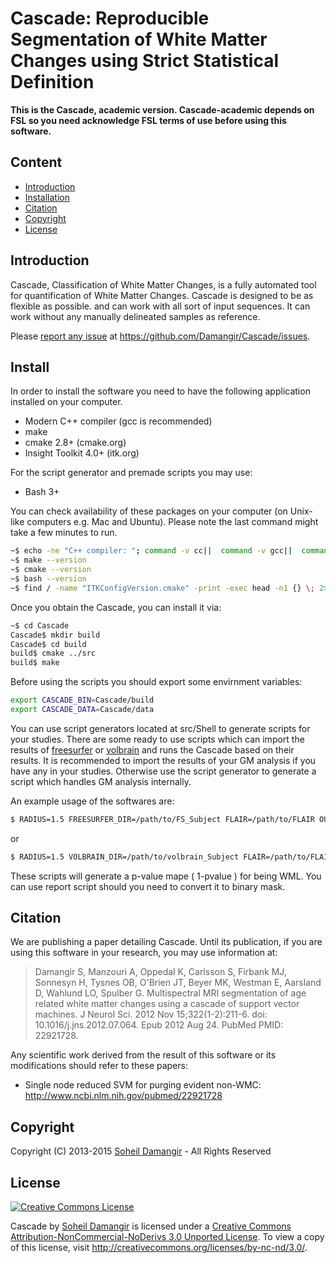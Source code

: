 Cascade: Reproducible Segmentation of White Matter Changes using Strict Statistical Definition
=======

__This is the Cascade, academic version. Cascade-academic depends on **FSL** so you need acknowledge FSL terms of use before using this software.__


Content
-------
* [Introduction](#introduction)
* [Installation](#install)
* [Citation](#citation)
* [Copyright](#copyright)
* [License](#license)


Introduction
-------
Cascade, Classification of White Matter Changes, is a fully automated tool for quantification of White Matter Changes. Cascade is designed to be as flexible as possible. and can work with all sort of input sequences. It can work without any manually delineated samples as reference.

Please [report any issue](https://github.com/Damangir/Cascade/issues) at https://github.com/Damangir/Cascade/issues.

Install
-------
In order to install the software you need to have the following application installed on your computer.

 * Modern C++ compiler (gcc is recommended)
 * make
 * cmake 2.8+ (cmake.org)
 * Insight Toolkit 4.0+ (itk.org)

For the script generator and premade scripts you may use:
 * Bash 3+

You can check availability of these packages on your computer (on Unix-like computers e.g. Mac and Ubuntu). Please note the last command might take a few minutes to run.
```bash
~$ echo -ne "C++ compiler: "; command -v cc||  command -v gcc||  command -v clang||  command -v c++||  echo "No C++ compiler found"
~$ make --version
~$ cmake --version
~$ bash --version
~$ find / -name "ITKConfigVersion.cmake" -print -exec head -n1 {} \; 2>/dev/null
```

Once you obtain the Cascade, you can install it via:
```bash
~$ cd Cascade
Cascade$ mkdir build
Cascade$ cd build
build$ cmake ../src
build$ make
```

Before using the scripts you should export some envirnment variables:
```bash
export CASCADE_BIN=Cascade/build
export CASCADE_DATA=Cascade/data
```

You can use script generators located at src/Shell to generate scripts for your studies. There are some ready to use scripts which can import the results of [freesurfer](http://surfer.nmr.mgh.harvard.edu/) or [volbrain](http://volbrain.upv.es/) and runs the Cascade based on their results. It is recommended to import the results of your GM analysis if you have any in your studies. Otherwise use the script generator to generate a script which handles GM analysis internally.

An example usage of the softwares are:

```bash
$ RADIUS=1.5 FREESURFER_DIR=/path/to/FS_Subject FLAIR=/path/to/FLAIR OUTPUT_DIR=/path/to/cascade/output  modelfree.freesurfer.sh
```

or

```bash
$ RADIUS=1.5 VOLBRAIN_DIR=/path/to/volbrain_Subject FLAIR=/path/to/FLAIR OUTPUT_DIR=/path/to/cascade/output  modelfree.volbrain.sh
```

These scripts will generate a p-value mape ( 1-pvalue ) for being WML. You can use report script should you need to convert it to binary mask.

Citation
-------
We are publishing a paper detailing Cascade. Until its publication, if you are using this software in your research, you may use information at:

> Damangir S, Manzouri A, Oppedal K, Carlsson S, Firbank MJ, Sonnesyn H, Tysnes OB, O'Brien JT, Beyer MK, Westman E, Aarsland D, Wahlund LO, Spulber G. Multispectral MRI segmentation of age related white matter changes using a cascade of support vector machines. J Neurol Sci. 2012 Nov 15;322(1-2):211-6. doi: 10.1016/j.jns.2012.07.064. Epub 2012 Aug 24. PubMed PMID: 22921728.

Any scientific work derived from the result of this software or its modifications should refer to these papers:
* Single node reduced SVM for purging evident non-WMC: http://www.ncbi.nlm.nih.gov/pubmed/22921728

Copyright
-------
Copyright (C) 2013-2015 [Soheil Damangir](http://www.linkedin.com/in/soheildamangir) - All Rights Reserved

License
-------
[![Creative Commons License](https://raw.github.com/Damangir/Cascade/master/license.png "Creative Commons License")](http://creativecommons.org/licenses/by-nc-nd/3.0/)

Cascade by [Soheil Damangir](http://www.linkedin.com/in/soheildamangir) is licensed under a [Creative Commons Attribution-NonCommercial-NoDerivs 3.0 Unported License](http://creativecommons.org/licenses/by-nc-nd/3.0/).
To view a copy of this license, visit http://creativecommons.org/licenses/by-nc-nd/3.0/.
